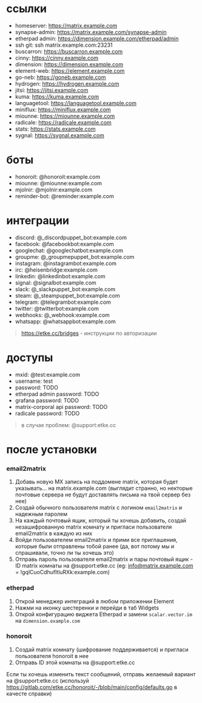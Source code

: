 # ссылки

* homeserver: https://matrix.example.com
* synapse-admin: https://matrix.example.com/synapse-admin
* etherpad admin: https://dimension.example.com/etherpad/admin
* ssh git: ssh matrix.example.com:23231
* buscarron: https://buscarron.example.com
* cinny: https://cinny.example.com
* dimension: https://dimension.example.com
* element-web: https://element.example.com
* go-neb: https://goneb.example.com
* hydrogen: https://hydrogen.example.com
* jitsi: https://jitsi.example.com
* kuma: https://kuma.example.com
* languagetool: https://languagetool.example.com
* miniflux: https://miniflux.example.com
* miounne: https://miounne.example.com
* radicale: https://radicale.example.com
* stats: https://stats.example.com
* sygnal: https://sygnal.example.com


# боты

* honoroit: @honoroit:example.com
* miounne: @miounne:example.com
* mjolnir: @mjolnir:example.com
* reminder-bot: @reminder:example.com


# интеграции

* discord: @_discordpuppet_bot:example.com
* facebook: @facebookbot:example.com
* googlechat: @googlechatbot:example.com
* groupme: @_groupmepuppet_bot:example.com
* instagram: @instagrambot:example.com
* irc: @heisenbridge:example.com
* linkedin: @linkedinbot:example.com
* signal: @signalbot:example.com
* slack: @_slackpuppet_bot:example.com
* steam: @_steampuppet_bot:example.com
* telegram: @telegrambot:example.com
* twitter: @twitterbot:example.com
* webhooks: @_webhook:example.com
* whatsapp: @whatsappbot:example.com


> https://etke.cc/bridges - инструкции по авторизации

# доступы

* mxid: @test:example.com
* username: test
* password: TODO
* etherpad admin password: TODO
* grafana password: TODO
* matrix-corporal api password: TODO
* radicale password: TODO


> в случае проблем: @support:etke.cc

# после установки

### email2matrix

1. Добавь новую MX запись на поддомене matrix, которая будет указывать... на matrix.example.com (выглядит странно, но некторые почтовые сервера не будут доставлять письма на твой сервер без нее)
2. Создай обычного пользователя matrix с логином `email2matrix` и надежным паролем
3. На каждый почтовый ящик, который ты хочешь добавить, создай незашифрованную matrix комнату и пригласи пользователя email2matrix в каждую из них
4. Войди пользователем email2matrix и прими все приглашения, которые были отправлены тобой ранее (да, вот потому мы и спрашивали, точно ли ты хочешь это)
5. Отправь пароль пользователя email2matrix и пары почтовый ящик - ID matrix комнаты на @support:etke.cc (eg: info@matrix.example.com = !gqlCuoCdhufltluRXk:example.com)

### etherpad

1. Открой менеджер интеграций в любом приложении Element
2. Нажми на иконку шестеренки и перейди в таб Widgets
3. Открой конфигурацию виджета Etherpad и замени `scalar.vector.im` на `dimension.example.com`

### honoroit

1. Создай matrix комнату (шифрование поддерживается) и пригласи пользователя honoroit в нее
2. Отправь ID этой комнаты на @support:etke.cc

Если ты хочешь изменить текст сообщений, отправь желаемый вариант на @support:etke.cc (используй https://gitlab.com/etke.cc/honoroit/-/blob/main/config/defaults.go в качесте справки)

